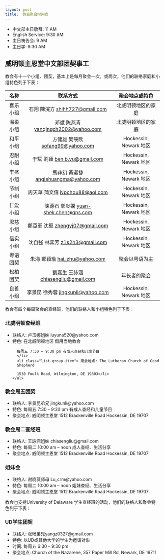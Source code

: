 ```yaml
---
layout: post  
title:  教会聚会时间表 
---
```


 * 中文部主日敬拜: 11 AM 
 * English Service: 9:30 AM 
 * 主日祷告会: 9 AM 
 * 主日学: 9:30 AM 

<a name="fellowship" />

威明顿主恩堂中文部团契事工
------------------------------

教会有十一个小组、团契，基本上是每月聚会一次，或两次，他们的联络家庭和小组特色列于下表：

| 名称       | 联系方式    |  聚会地点或特色 |
|:----------:|:-----------:|:---------------:| 
| 喜乐小组 | 石翔 陳浣方 shihh727@gmail.com  | 北威明顿地区的家庭 |
| 温柔小组 | 邓斌 陈燕青 yanqingch2002@yahoo.com| 北威明顿地区的家庭  | 
| 和平小组 | 方健雄 吴绥欧 sofang99@yahoo.com | Hockessin, Newark 地区 | 
| 忍耐小组 | 于斌 劉穎 ben.b.yu@gmail.com | Hockessin, Newark 地区 | 
| 丰盛小组 | 馬非幻 黃迎捷 angiehuangma@yahoo.com| Hockessin, Newark 地区 | 
| 节制小组 | 周天華 蒲文僖 Npchou88@aol.com | Hockessin, Newark 地区 | 
| 仁爱小组 | 陳源石 鄭炎嫻 yuan-shek.chen@qps.com| Hockessin, Newark 地区 | 
| 恩慈小组 | 鄭亞軍 沈堅 zhengyj07@gmail.com | Hockessin, Newark 地区 | 
| 信实小组 | 沈自強 林素芳 z1s2h3@gmail.com | Hockessin, Newark 地区 | 
| 粤语团契 | 朱海 鄭穎瑜 hai_zhu@yahoo.com | 聚会以粤语为主 | 
| 松柏团契 | 劉嘉生 王詠涵 chiasengliu@gmail.com | 年长者的聚会 | 
| 良善小组 | 李景昆 徐秀蓉 jingkunli@yahoo.com   | Hockessin, Newark 地区 |

教会有四个每周聚会的查经班，他们的联络人和小组特色列于下表：

<div class="panel panel-primary">
  <div class="panel-heading">
    <h3 class="panel-title"> 北威明顿查经班 </h3>
  </div>
  <div class="panel-body">
    <ul class="list-group">
      <li class="list-group-item"> 联络人:  卢玉娜姐妹 luyuna520@yahoo.com</li>
      <li class="list-group-item"> 特色: 在北威明顿地区 借用当地教会
      
      每周五 7:30 – 9:30 pm 有成人查经和儿童节目
      </li>
      <li class="list-group-item"> 聚会地点: The Lutheran Church of Good
      Shepherd
      
      1530 Foulk Road, Wilmington, DE 19803</li>
    </ul>
  </div>
</div>

<div class="panel panel-primary">
  <div class="panel-heading">
    <h3 class="panel-title"> 教会周五团契</h3>
  </div>
  <div class="panel-body">
    <ul class="list-group">
      <li class="list-group-item"> 联络人: 李景昆弟兄
      jingkunli@yahoo.com </li>
      <li class="list-group-item"> 特色: 每周五 7:30 – 9:30 pm
      有成人查经和儿童节目     </li>
      <li class="list-group-item"> 聚会地点: 威明顿主恩堂
      1512 Brackenville Road Hockessin, DE 19707 </li>
    </ul>
  </div>
</div>

<div class="panel panel-primary">
  <div class="panel-heading">
    <h3 class="panel-title"> 教会周二查经班 </h3>
  </div>
  <div class="panel-body">
    <ul class="list-group">
      <li class="list-group-item"> 联络人: 王詠涵姐妹
      chiasengliu@gmail.com</li>
      <li class="list-group-item"> 特色: 每周二 10:00 am – noon
      成人查经、生活分享</li>
      <li class="list-group-item"> 聚会地点: 威明顿主恩堂
      1512 Brackenville Road Hockessin, DE 19707 </li>
    </ul>
  </div>
</div>

<div class="panel panel-primary">
  <div class="panel-heading">
    <h3 class="panel-title"> 姐妹会 </h3>
  </div>
  <div class="panel-body">
    <ul class="list-group">
      <li class="list-group-item"> 联络人: 谢晓薇师母
      Lu_crm@yahoo.com</li>
      <li class="list-group-item"> 特色:  每周二 10:00 am – noon
      姐妹查经、生活分享</li>
      <li class="list-group-item"> 聚会地点: 威明顿主恩堂
      1512 Brackenville Road Hockessin, DE 19707 </li>
    </ul>
  </div>
</div>

教会也支持University of Delaware 学生查经班的活动，他们的联络人和聚会特色列于下表：

<div class="panel panel-success">
  <div class="panel-heading">
    <h3 class="panel-title"> UD学生团契</h3>
  </div>
  <div class="panel-body">
  <ul class="list-group">
    <li class="list-group-item"> 联络人: 张旸弟兄yangz0327@gmail.com </li>
    <li class="list-group-item"> 特色: 以UD或其他大学的学生为邀请对象 </li>
    <li class="list-group-item"> 时间: 每周五 6:30 – 9:30 pm </li>
    <li class="list-group-item"> 聚会地点: Church of the Nazarene, 357 Paper
    Mill Rd, Newark, DE 19711 </li>
  </ul>
  </div>
</div>

